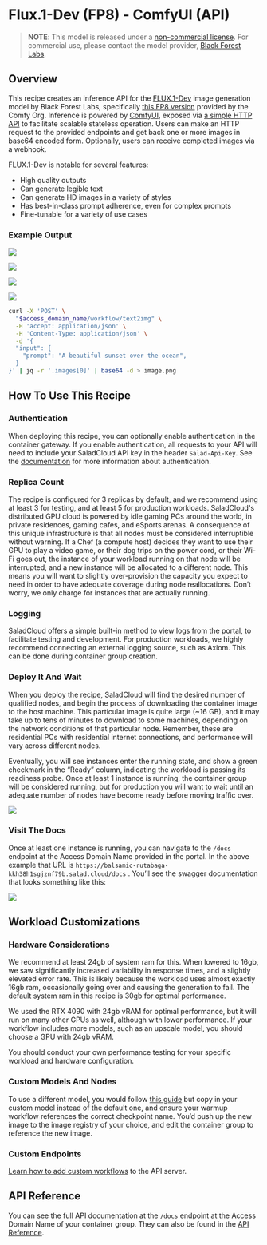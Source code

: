 # Flux.1-Dev (FP8) - ComfyUI (API)

> **NOTE**: This model is released under a [non-commercial license](https://github.com/black-forest-labs/flux/blob/main/model_licenses/LICENSE-FLUX1-dev). For commercial use, please contact the model provider, [Black Forest Labs](https://blackforestlabs.ai/).


## Overview

This recipe creates an inference API for the [FLUX.1-Dev](https://huggingface.co/black-forest-labs/FLUX.1-dev)
image generation model by Black Forest Labs, specifically
[this FP8 version](https://huggingface.co/Comfy-Org/flux1-dev) provided by the Comfy Org. Inference is powered by
[ComfyUI](https://github.com/comfyanonymous/ComfyUI/), exposed via
[a simple HTTP API](https://github.com/SaladTechnologies/comfyui-api) to facilitate scalable stateless operation. Users
can make an HTTP request to the provided endpoints and get back one or more images in base64 encoded form. Optionally,
users can receive completed images via a webhook.

FLUX.1-Dev is notable for several features:

- High quality outputs
- Can generate legible text
- Can generate HD images in a variety of styles
- Has best-in-class prompt adherence, even for complex prompts
- Fine-tunable for a variety of use cases

### Example Output

![](images/flux-dev-image-1.png)

![](images/flux-dev-image-2.png)

![](images/flux-dev-image-3.png)

![](images/flux-dev-image-4.png)

```bash
curl -X 'POST' \
  "$access_domain_name/workflow/text2img" \
  -H 'accept: application/json' \
  -H 'Content-Type: application/json' \
  -d '{
  "input": {
    "prompt": "A beautiful sunset over the ocean",
  }
}' | jq -r '.images[0]' | base64 -d > image.png
```

## How To Use This Recipe

### Authentication

When deploying this recipe, you can optionally enable authentication in the container gateway. If you enable
authentication, all requests to your API will need to include your SaladCloud API key in the header `Salad-Api-Key`. See
the [documentation](/products/sce/gateway/sending-requests) for more information about authentication.

### Replica Count

The recipe is configured for 3 replicas by default, and we recommend using at least 3 for testing, and at least 5 for
production workloads. SaladCloud's distributed GPU cloud is powered by idle gaming PCs around the world, in private
residences, gaming cafes, and eSports arenas. A consequence of this unique infrastructure is that all nodes must be
considered interruptible without warning. If a Chef (a compute host) decides they want to use their GPU to play a video
game, or their dog trips on the power cord, or their Wi-Fi goes out, the instance of your workload running on that node
will be interrupted, and a new instance will be allocated to a different node. This means you will want to slightly
over-provision the capacity you expect to need in order to have adequate coverage during node reallocations. Don’t
worry, we only charge for instances that are actually running.

### Logging

SaladCloud offers a simple built-in method to view logs from the portal, to facilitate testing and development. For
production workloads, we highly recommend connecting an external logging source, such as Axiom. This can be done during
container group creation.

### Deploy It And Wait

When you deploy the recipe, SaladCloud will find the desired number of qualified nodes, and begin the process of
downloading the container image to the host machine. This particular image is quite large (~16 GB), and it may take up
to tens of minutes to download to some machines, depending on the network conditions of that particular node. Remember,
these are residential PCs with residential internet connections, and performance will vary across different nodes.

Eventually, you will see instances enter the running state, and show a green checkmark in the “Ready” column, indicating
the workload is passing its readiness probe. Once at least 1 instance is running, the container group will be considered
running, but for production you will want to wait until an adequate number of nodes have become ready before moving
traffic over.

![](images/deploy-flux-dev-1.png)

### Visit The Docs

Once at least one instance is running, you can navigate to the `/docs` endpoint at the Access Domain Name provided in
the portal. In the above example that URL is `https://balsamic-rutabaga-kkh38h1sgjznf79b.salad.cloud/docs` . You’ll see the
swagger documentation that looks something like this:

![](images/flux-dev-docs.png)

## Workload Customizations

### Hardware Considerations

We recommend at least 24gb of system ram for this. When lowered to 16gb, we saw significantly increased variability in
response times, and a slightly elevated error rate. This is likely because the workload uses almost exactly 16gb ram,
occasionally going over and causing the generation to fail. The default system ram in this recipe is 30gb for optimal
performance.

We used the RTX 4090 with 24gb vRAM for optimal performance, but it will run on many other GPUs as well, although with
lower performance. If your workflow includes more models, such as an upscale model, you should choose a GPU with 24gb
vRAM.

You should conduct your own performance testing for your specific workload and hardware configuration.

### Custom Models And Nodes

To use a different model, you would follow
[this guide](/guides/image-generation/basic-how-to-deploy-flux-on-salad-comfy) but copy in your custom model instead of
the default one, and ensure your warmup workflow references the correct checkpoint name. You’d push up the new image to
the image registry of your choice, and edit the container group to reference the new image.

### Custom Endpoints

[Learn how to add custom workflows](https://github.com/SaladTechnologies/comfyui-api?tab=readme-ov-file#generating-new-workflow-endpoints)
to the API server.

## API Reference

You can see the full API documentation at the `/docs` endpoint at the Access Domain Name of your container group. They
can also be found in the [API Reference](/reference/recipes/flux1-schnell-fp8-comfyui/).
